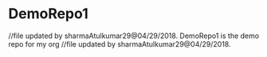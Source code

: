 # DemoRepo1
//file updated by sharmaAtulkumar29@04/29/2018.
DemoRepo1 is the demo repo for my org
//file updated by sharmaAtulkumar29@04/29/2018.
